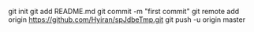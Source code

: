 git init
git add README.md
git commit -m "first commit"
git remote add origin https://github.com/Hyiran/spJdbeTmp.git
git push -u origin master